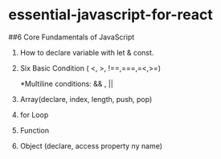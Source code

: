 # essential-javascript-for-react
 ##6 Core Fundamentals of JavaScript

 1. How to declare variable with let & const.

 2. Six Basic Condition ( <, >, !==,===,=<,>=)
    
    *Multiline conditions: && , ||

3. Array(declare, index, length, push, pop)

4. for Loop

5. Function

6. Object (declare, access property ny name)